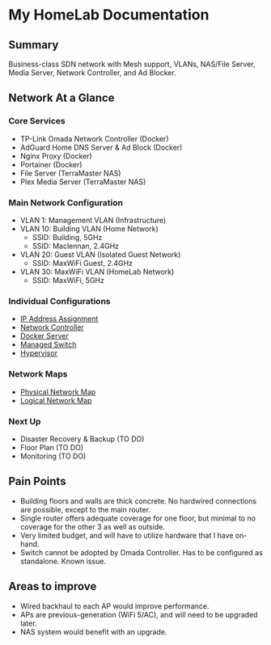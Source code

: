 # My HomeLab Documentation

## Summary

Business-class SDN network with Mesh support, VLANs, NAS/File Server, Media Server, Network Controller, and Ad Blocker.

## Network At a Glance

### Core Services

- TP-Link Omada Network Controller (Docker)
- AdGuard Home DNS Server & Ad Block (Docker)
- Nginx Proxy (Docker)
- Portainer (Docker)
- File Server (TerraMaster NAS)
- Plex Media Server (TerraMaster NAS)

### Main Network Configuration

- VLAN 1: Management VLAN (Infrastructure)
- VLAN 10: Building VLAN (Home Network)
  - SSID: Building, 5GHz
  - SSID: Maclennan, 2.4GHz
- VLAN 20: Guest VLAN (Isolated Guest Network)
  - SSID: MaxWiFi Guest, 2.4GHz
- VLAN 30: MaxWiFi VLAN (HomeLab Network)
  - SSID: MaxWiFi, 5GHz

### Individual Configurations

- [IP Address Assignment](ip.addresses.md)
- [Network Controller](config/controller.md)
- [Docker Server](config/docker.md)
- [Managed Switch](config/switch.md)
- [Hypervisor](config/hypervisor.md)

### Network Maps

- [Physical Network Map](maps/physical.pdf)
- [Logical Network Map](maps/logical.pdf)

### Next Up

- Disaster Recovery & Backup (TO DO)
- Floor Plan (TO DO)
- Monitoring (TO DO)

## Pain Points

- Building floors and walls are thick concrete. No hardwired connections are possible, except to the main router.
- Single router offers adequate coverage for one floor, but minimal to no coverage for the other 3 as well as outside.
- Very limited budget, and will have to utilize hardware that I have on-hand.
- Switch cannot be adopted by Omada Controller. Has to be configured as standalone. Known issue.

## Areas to improve

- Wired backhaul to each AP would improve performance.
- APs are previous-generation (WiFi 5/AC), and will need to be upgraded later.
- NAS system would benefit with an upgrade.
